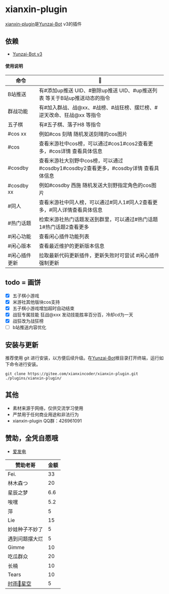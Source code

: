 # xianxin-plugin

[xianxin-plugin](https://gitee.com/xianxincoder/xianxin-plugin)是[Yunzai-Bot](https://gitee.com/Le-niao/Yunzai-Bot) v3的插件

## 依赖

- [Yunzai-Bot v3](https://gitee.com/Le-niao/Yunzai-Bot)

#### 使用说明


| 命令 | 🌰 |
| --- | --- |
| B站推送| 有#添加up推送 UID、#删除up推送 UID、#up推送列表 等关于B站up推送动态的指令 |
| 群战功能 | 有#加入群战、战@xx、#战榜、#战狂榜、摆烂榜、#逆天改命、狂战@xx 等指令 |
| 五子棋 | 有#五子棋、落子H8 等指令 |
| #cos xx | 例如#cos 刻晴 随机发送刻晴的cos图片 |
| #cos | 查看米游社中cos榜，可以通过#cos1#cos2查看更多，#cos详情 查看具体信息 |
| #cosdby | 查看米游社大别野中cos榜，可以通过#cosdby1#cosdby2查看更多，#cosdby详情 查看具体信息 |
| #cosdby xx | 例如#cosdby 西施 随机发送大别野指定角色的cos图片 |
| #同人 | 查看米游社中同人榜，可以通过#同人1#同人2查看更多，#同人详情查看具体信息 |
| #热门话题 | 检索米游社热门话题发送到群里，可以通过#热门话题1#热门话题2查看更多 |
| #闲心功能 | 查看闲心插件功能列表 |
| #闲心版本 | 查看最近维护的更新版本信息 |
| #闲心插件更新 | 拉取最新代码更新插件，更新失败时可尝试 #闲心插件强制更新 |

## todo = 画饼
- [X] 五子棋小游戏
- [X] 米游社其他版块cos支持
- [X] 五子棋小游戏增加超时自动结束
- [X] 战狂专属技能 狂战@xxx 发动技能胜率百分百，冷却cd为一天
- [X] 战狂改为战狂榜
- [ ] b站推送内容优化

## 安装与更新

推荐使用 git 进行安装，以方便后续升级。在[Yunzai-Bot](https://gitee.com/Le-niao/Yunzai-Bot)根目录打开终端，运行如下命令进行安装。

```base
git clone https://gitee.com/xianxincoder/xianxin-plugin.git ./plugins/xianxin-plugin/
```


## 其他
- 素材来源于网络，仅供交流学习使用
- 严禁用于任何商业用途和非法行为
- xianxin-plugin QQ群：426961091



## 赞助，全凭自愿哦

- [爱发电](https://afdian.net/@xianxin)


| 赞助老哥 | 金额 |
| --- | --- |
| Fei. | 33 |
| 林木森つ | 20 |
| 星辰之梦 | 6.6 |
| 唉嘿 | 5.2 |
| 萍| 5 |
| Lie| 15 |
| 妙娃种子不妙了| 5 |
| 遇到问题摆大烂| 5 |
| Gimme| 10 |
| 吃瓜群众| 20 |
| 长楠| 10 |
| Tears| 10 |
| [时雨🌌星空](https://gitee.com/TimeRainStarSky) | 5 |



